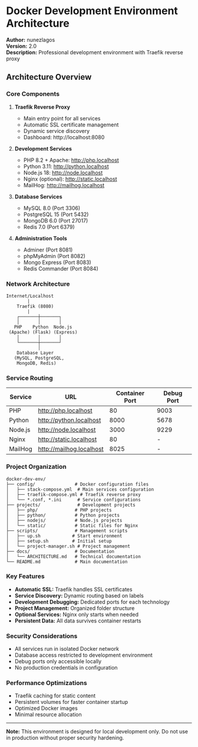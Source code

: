 # Docker Development Environment Architecture

**Author:** nunezlagos  
**Version:** 2.0  
**Description:** Professional development environment with Traefik reverse proxy

## Architecture Overview

### Core Components

1. **Traefik Reverse Proxy**
   - Main entry point for all services
   - Automatic SSL certificate management
   - Dynamic service discovery
   - Dashboard: http://localhost:8080

2. **Development Services**
   - PHP 8.2 + Apache: http://php.localhost
   - Python 3.11: http://python.localhost
   - Node.js 18: http://node.localhost
   - Nginx (optional): http://static.localhost
   - MailHog: http://mailhog.localhost

3. **Database Services**
   - MySQL 8.0 (Port 3306)
   - PostgreSQL 15 (Port 5432)
   - MongoDB 6.0 (Port 27017)
   - Redis 7.0 (Port 6379)

4. **Administration Tools**
   - Adminer (Port 8081)
   - phpMyAdmin (Port 8082)
   - Mongo Express (Port 8083)
   - Redis Commander (Port 8084)

### Network Architecture

```
Internet/Localhost
        |
    Traefik (8080)
        |
    ┌───────┼───────┐
    │       │       │
   PHP    Python  Node.js
 (Apache) (Flask) (Express)
    │       │       │
    └───────┼───────┘
            │
    Database Layer
   (MySQL, PostgreSQL,
    MongoDB, Redis)
```

### Service Routing

| Service | URL | Container Port | Debug Port |
|---------|-----|----------------|------------|
| PHP | http://php.localhost | 80 | 9003 |
| Python | http://python.localhost | 8000 | 5678 |
| Node.js | http://node.localhost | 3000 | 9229 |
| Nginx | http://static.localhost | 80 | - |
| MailHog | http://mailhog.localhost | 8025 | - |

### Project Organization

```
docker-dev-env/
├── config/               # Docker configuration files
│   ├── stack-compose.yml  # Main services configuration
│   ├── traefik-compose.yml # Traefik reverse proxy
│   └── *.conf, *.ini      # Service configurations
├── projects/              # Development projects
│   ├── php/              # PHP projects
│   ├── python/           # Python projects
│   ├── nodejs/           # Node.js projects
│   └── static/           # Static files for Nginx
├── scripts/              # Management scripts
│   ├── up.sh            # Start environment
│   ├── setup.sh         # Initial setup
│   └── project-manager.sh # Project management
├── docs/                 # Documentation
│   └── ARCHITECTURE.md   # Technical documentation
└── README.md             # Main documentation
```

### Key Features

- **Automatic SSL:** Traefik handles SSL certificates
- **Service Discovery:** Dynamic routing based on labels
- **Development Debugging:** Dedicated ports for each technology
- **Project Management:** Organized folder structure
- **Optional Services:** Nginx only starts when needed
- **Persistent Data:** All data survives container restarts

### Security Considerations

- All services run in isolated Docker network
- Database access restricted to development environment
- Debug ports only accessible locally
- No production credentials in configuration

### Performance Optimizations

- Traefik caching for static content
- Persistent volumes for faster container startup
- Optimized Docker images
- Minimal resource allocation

---

**Note:** This environment is designed for local development only. Do not use in production without proper security hardening.